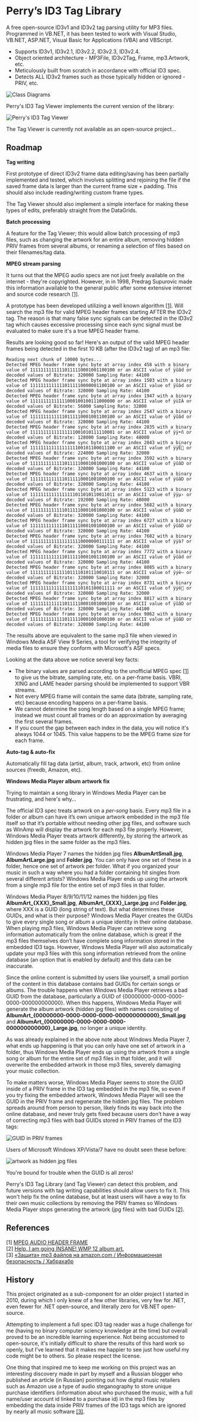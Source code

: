 Perry’s ID3 Tag Library
=======================

A free open-source ID3v1 and ID3v2 tag parsing utility for MP3 files. Programmed in VB.NET, it has been tested to work with Visual Studio, VB.NET, ASP.NET, Visual Basic for Applications (VBA) and VBScript.

* Supports ID3v1, ID3v2.1, ID3v2.2, ID3v2.3, ID3v2.4.  
* Object oriented architecture - MP3File, ID3v2Tag, Frame, mp3.Artwork, etc.  
* Meticulously built from scratch in accordance with official ID3 spec.  
* Detects ALL ID3v2 frames such as those typically hidden or ignored - PRIV, etc.  

![Class Diagrams](http://files.glassocean.net/github/id3taglibrary1.jpg)

Perry's ID3 Tag Viewer implements the current version of the library:

![Perry's ID3 Tag Viewer](http://glassocean.net/media/id3-tag-viewer-1.jpg)

The Tag Viewer is currently not available as an open-source project...

Roadmap
-------

**Tag writing**

First prototype of direct ID3v2 frame data editing/saving has been partially implemented and tested, which involves  splitting and rejoining the file if the saved frame data is larger than the current frame size + padding. This should also include reading/writing custom frame types.

The Tag Viewer should also implement a simple interface for making these types of edits, preferably straight from the DataGrids.

**Batch processing**

A feature for the Tag Viewer; this would allow batch processing of mp3 files, such as changing the artwork for an entire album, removing hidden PRIV frames from several albums, or renaming a selection of files based on their filenames/tag data.

**MPEG stream parsing**

It turns out that the MPEG audio specs are not just freely available on the internet - they're copyrighted. However, in in 1998, Predrag Supurovic made this information available to the general public after some extensive internet and source code research [[1]](#references).

A prototype has been developed utilizing a well known algorithm [[1]](#references). Will search the mp3 file for valid MPEG header frames starting AFTER the ID3v2 tag. The reason is that many false sync signals can be detected in the ID3v2 tag which causes excessive processing since each sync signal must be evaluated to make sure it's a true MPEG header frame.

Results are looking good so far! Here's an output of the valid MPEG header frames being detected in the first 10 KB (after the ID3v2 tag) of an mp3 file:

```
Reading next chunk of 10000 bytes...
Detected MPEG header frame sync byte at array index 458 with a binary value of 11111111111110111110001001100100 or an ASCII value of ÿûâd or decoded values of Bitrate: 320000 Sampling Rate: 44100
Detected MPEG header frame sync byte at array index 1503 with a binary value of 11111111111110111110000001100100 or an ASCII value of ÿûàd or decoded values of Bitrate: 320000 Sampling Rate: 44100
Detected MPEG header frame sync byte at array index 1947 with a binary value of 11111111111111000100100111000000 or an ASCII value of ÿüIÀ or decoded values of Bitrate: 56000 Sampling Rate: 32000
Detected MPEG header frame sync byte at array index 2547 with a binary value of 11111111111110111110001001100100 or an ASCII value of ÿûâd or decoded values of Bitrate: 320000 Sampling Rate: 44100
Detected MPEG header frame sync byte at array index 2835 with a binary value of 11111111111111111001010111110001 or an ASCII value of ÿÿ•ñ or decoded values of Bitrate: 128000 Sampling Rate: 48000
Detected MPEG header frame sync byte at array index 2843 with a binary value of 11111111111111111100101100011100 or an ASCII value of ÿÿË or decoded values of Bitrate: 224000 Sampling Rate: 32000
Detected MPEG header frame sync byte at array index 3592 with a binary value of 11111111111110111110001001000100 or an ASCII value of ÿûâD or decoded values of Bitrate: 320000 Sampling Rate: 44100
Detected MPEG header frame sync byte at array index 4637 with a binary value of 11111111111110111110001001000100 or an ASCII value of ÿûâD or decoded values of Bitrate: 320000 Sampling Rate: 44100
Detected MPEG header frame sync byte at array index 5123 with a binary value of 11111111111111111011010110011011 or an ASCII value of ÿÿµ› or decoded values of Bitrate: 192000 Sampling Rate: 48000
Detected MPEG header frame sync byte at array index 5682 with a binary value of 11111111111110111110001001000100 or an ASCII value of ÿûâD or decoded values of Bitrate: 320000 Sampling Rate: 44100
Detected MPEG header frame sync byte at array index 6727 with a binary value of 11111111111110111110001001000100 or an ASCII value of ÿûâD or decoded values of Bitrate: 320000 Sampling Rate: 44100
Detected MPEG header frame sync byte at array index 7682 with a binary value of 11111111111111111110000000111111 or an ASCII value of ÿÿà? or decoded values of Bitrate: 320000 Sampling Rate: 44100
Detected MPEG header frame sync byte at array index 7772 with a binary value of 11111111111110111110001001100100 or an ASCII value of ÿûâd or decoded values of Bitrate: 320000 Sampling Rate: 44100
Detected MPEG header frame sync byte at array index 8085 with a binary value of 11111111111111011110101110010111 or an ASCII value of ÿýë— or decoded values of Bitrate: 320000 Sampling Rate: 32000
Detected MPEG header frame sync byte at array index 8731 with a binary value of 11111111111111111110101100011111 or an ASCII value of ÿÿë or decoded values of Bitrate: 320000 Sampling Rate: 32000
Detected MPEG header frame sync byte at array index 8817 with a binary value of 11111111111110111110001001000100 or an ASCII value of ÿûâD or decoded values of Bitrate: 320000 Sampling Rate: 44100
Detected MPEG header frame sync byte at array index 9862 with a binary value of 11111111111110111110001001000100 or an ASCII value of ÿûâD or decoded values of Bitrate: 320000 Sampling Rate: 44100
```

The results above are equivalent to the same mp3 file when viewed in Windows Media ASF View 9 Series, a tool for verifying the integrity of media files to ensure they conform with Microsoft's ASF specs.

Looking at the data above we notice several key facts:

* The binary values are parsed according to the unofficial MPEG spec [[1]](#references) to give us the bitrate, sampling rate, etc. on a per-frame basis. VBRI, XING and LAME header parsing should be implemented to support VBR streams.
* Not every MPEG frame will contain the same data (bitrate, sampling rate, etc) because encoding happens on a per-frame basis.
* We cannot determine the song length based on a single MPEG frame; instead we must count all frames or do an approximation by averaging the first several frames.
* If you count the gap between each index in the data, you will notice it's always 1044 or 1045. This value happens to be the MPEG frame size for each frame.

**Auto-tag & auto-fix**

Automatically fill tag data (artist, album, track, artwork, etc) from online sources (freedb, Amazon, etc).

**Windows Media Player album artwork fix**

Trying to maintain a song library in Windows Media Player can be frustrating, and here's why...

The official ID3 spec treats artwork on a *per-song* basis. Every mp3 file in a folder or album can have it’s own unique artwork embedded in the mp3 file itself so that it’s portable without needing other jpg files, and software such as WinAmp will display the artwork for each mp3 file properly. However, Windows Media Player treats artwork differently, by storing the artwork as hidden jpg files in the same folder as the mp3 files.

Windows Media Player 7 names the hidden jpg files **AlbumArtSmall.jpg**, **AlbumArtLarge.jpg** and **Folder.jpg**. You can only have one set of these in a folder, hence one set of artwork per folder. What if you organized your music in such a way where you had a folder containing hit singles from several different artists? Windows Media Player ends up using the artwork from a single mp3 file for the entire set of mp3 files in that folder.

Windows Media Player 8/9/10/11/12 names the hidden jpg files **AlbumArt_{XXX}_Small.jpg**, **AlbumArt_{XXX}_Large.jpg** and **Folder.jpg**, where XXX is a GUID (long string of text). But what determines these GUIDs, and what is their purpose? Windows Media Player creates the GUIDs to give every single song or album a unique identity in their online database. When playing mp3 files, Windows Media Player can retrieve song information automatically from the online database, which is great if the mp3 files themselves don’t have complete song information stored in the embedded ID3 tags. However, Windows Media Player will also automatically update your mp3 files with this song information retrieved from the online database (an option that is enabled by default) and this data can be inaccurate.

Since the online content is submitted by users like yourself, a small portion of the content in this database contains bad GUIDs for certain songs or albums. The trouble happens when Windows Media Player retrieves a bad GUID from the database, particularly a GUID of {00000000-0000-0000-0000-000000000000}. When this happens, Windows Media Player will generate the album artwork (hidden jpg files) with names consisting of **AlbumArt_{00000000-0000-0000-0000-000000000000}_Small.jpg** and **AlbumArt_{00000000-0000-0000-0000-000000000000}_Large.jpg**, no longer a unique identity.

As was already explained in the above note about Windows Media Player 7, what ends up happening is that you can only have one set of artwork in a folder, thus Windows Media Player ends up using the artwork from a single song or album for the entire set of mp3 files in that folder, and it will overwrite the embedded artwork in those mp3 files, severely damaging your music collection.

To make matters worse, Windows Media Player seems to store the GUID inside of a PRIV frame in the ID3 tag embedded in the mp3 file, so even if you try fixing the embedded artwork, Windows Media Player will see the GUID in the PRIV frame and regenerate the hidden jpg files. The problem spreads around from person to person, likely finds its way back into the online database, and never truly gets fixed because users don’t have a way of correcting mp3 files with bad GUIDs stored in PRIV frames of the ID3 tags:

![GUID in PRIV frames](http://files.glassocean.net/github/id3taglibrary3.jpg)

Users of Microsoft Windows XP/Vista/7 have no doubt seen these before:

![artwork as hidden jpg files](http://files.glassocean.net/github/id3taglibrary2.jpg)

You're bound for trouble when the GUID is all zeros!

Perry's ID3 Tag Library (and Tag Viewer) can detect this problem, and future versions with tag writing capabilities should allow users to fix it. This won't help fix the online database, but at least users will have a way to fix their own music collections by removing the PRIV frames so Windows Media Player stops generating the artwork (jpg files) with bad GUIDs [[2]](#references).

References
----------

[1] [MPEG AUDIO HEADER FRAME](http://www.mpgedit.org/mpgedit/mpeg_format/mpeghdr.htm)  
[2] [Help, I am going INSANE! WMP 12 album art.](http://social.technet.microsoft.com/Forums/windows/en-US/e6ee46cc-f088-4847-a9a2-58fac6888407/help-i-am-going-insane-wmp12-album-art)  
[3] [«Защита» mp3 файлов на amazon.com / Информационная безопасность / Хабрахабр](http://habrahabr.ru/post/134523/)  

History
-------

This project originated as a sub-component for an older project I started in 2010, during which I only knew of a few other libraries, very few for .NET, even fewer for .NET open-source, and literally zero for VB.NET open-source.

Attempting to implement a full spec ID3 tag reader was a huge challenge for me (having no binary computer sciency knowledge at the time) but overall proved to be an incredible learning experience. Not being accustomed to open-source, it's initially difficult to share the results of this hard work so openly, but I've learned that it makes me happier to see just how useful my code might be to others. So please respect the license.

One thing that inspired me to keep me working on this project was an interesting discovery made in part by myself and a Russian blogger who published an article (in Russian) pointing out how digital music retailers such as Amazon use a type of audio steganography to store unique purchase identifiers (information about who purchased the music, with a full name/user account id linked to a purchase id) in the mp3 files by embedding the data inside PRIV frames of the ID3 tags which are ignored by nearly all music software [[3]](#references).

